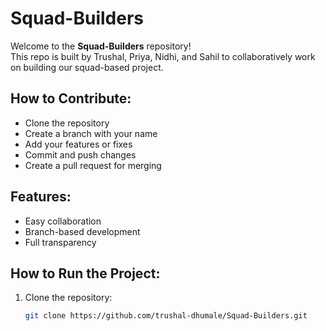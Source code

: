 # Squad-Builders

Welcome to the **Squad-Builders** repository!  
This repo is built by Trushal, Priya, Nidhi, and Sahil to collaboratively work on building our squad-based project.

## How to Contribute:
- Clone the repository
- Create a branch with your name
- Add your features or fixes
- Commit and push changes
- Create a pull request for merging

## Features:
- Easy collaboration
- Branch-based development
- Full transparency

## How to Run the Project:
1. Clone the repository:
   ```bash
   git clone https://github.com/trushal-dhumale/Squad-Builders.git
